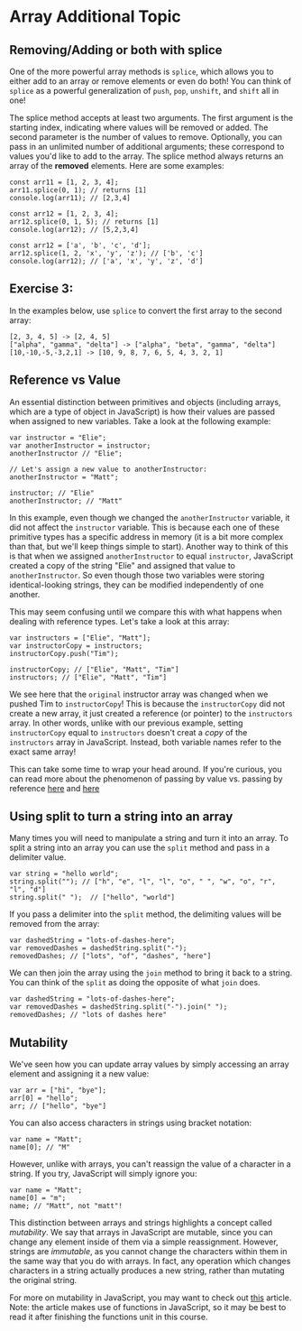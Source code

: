 # Array Additional Topic

## Removing/Adding or both with splice

One of the more powerful array methods is `splice`, which allows you to either add to an array or remove elements or even do both! You can think of `splice` as a powerful generalization of `push`, `pop`, `unshift`, and `shift` all in one!

The splice method accepts at least two arguments. The first argument is the starting index, indicating where values will be removed or added. The second parameter is the number of values to remove. Optionally, you can pass in an unlimited number of additional arguments; these correspond to values you'd like to add to the array. The splice method always returns an array of the **removed** elements. Here are some examples:

~~~
const arr11 = [1, 2, 3, 4];
arr11.splice(0, 1); // returns [1]
console.log(arr11); // [2,3,4]
~~~

~~~
const arr12 = [1, 2, 3, 4];
arr12.splice(0, 1, 5); // returns [1]
console.log(arr12); // [5,2,3,4]
~~~

~~~
const arr12 = ['a', 'b', 'c', 'd'];
arr12.splice(1, 2, 'x', 'y', 'z'); // ['b', 'c']
console.log(arr12); // ['a', 'x', 'y', 'z', 'd']
~~~

## Exercise 3:

In the examples below, use `splice` to convert the first array to the second array:

~~~
[2, 3, 4, 5] -> [2, 4, 5]
["alpha", "gamma", "delta"] -> ["alpha", "beta", "gamma", "delta"]
[10,-10,-5,-3,2,1] -> [10, 9, 8, 7, 6, 5, 4, 3, 2, 1]
~~~

## Reference vs Value

An essential distinction between primitives and objects (including arrays, which are a type of object in JavaScript) is how their values are passed when assigned to new variables. Take a look at the following example:

~~~
var instructor = "Elie";
var anotherInstructor = instructor;
anotherInstructor // "Elie";

// Let's assign a new value to anotherInstructor:
anotherInstructor = "Matt";

instructor; // "Elie"
anotherInstructor; // "Matt"
~~~

In this example, even though we changed the `anotherInstructor` variable, it did not affect the `instructor` variable. This is because each one of these primitive types has a specific address in memory (it is a bit more complex than that, but we'll keep things simple to start). Another way to think of this is that when we assigned `anotherInstructor` to equal `instructor`, JavaScript created a copy of the string "Elie" and assigned that value to `anotherInstructor`. So even though those two variables were storing identical-looking strings, they can be modified independently of one another.

This may seem confusing until we compare this with what happens when dealing with reference types. Let's take a look at this array:

~~~
var instructors = ["Elie", "Matt"];
var instructorCopy = instructors;
instructorCopy.push("Tim");

instructorCopy; // ["Elie", "Matt", "Tim"]
instructors; // ["Elie", "Matt", "Tim"]
~~~

We see here that the `original` instructor array was changed when we pushed Tim to `instructorCopy`! This is because the `instructorCopy` did not create a new array, it just created a reference (or pointer) to the `instructors` array. In other words, unlike with our previous example, setting `instructorCopy` equal to `instructors` doesn't creat a _copy_ of the `instructors` array in JavaScript. Instead, both variable names refer to the exact same array!

This can take some time to wrap your head around. If you're curious, you can read more about the phenomenon of passing by value vs. passing by reference [here](http://stackoverflow.com/questions/518000/is-javascript-a-pass-by-reference-or-pass-by-value-language) and [here](http://stackoverflow.com/questions/6605640/javascript-by-reference-vs-by-value)

## Using split to turn a string into an array

Many times you will need to manipulate a string and turn it into an array. To split a string into an array you can use the `split` method and pass in a delimiter value.

~~~
var string = "hello world";
string.split(""); // ["h", "e", "l", "l", "o", " ", "w", "o", "r", "l", "d"]
string.split(" ");  // ["hello", "world"]
~~~

If you pass a delimiter into the `split` method, the delimiting values will be removed from the array:

~~~
var dashedString = "lots-of-dashes-here";
var removedDashes = dashedString.split("-");
removedDashes; // ["lots", "of", "dashes", "here"]
~~~

We can then join the array using the `join` method to bring it back to a string. You can think of the `split` as doing the opposite of what `join` does.

~~~
var dashedString = "lots-of-dashes-here";
var removedDashes = dashedString.split("-").join(" ");
removedDashes; // "lots of dashes here"
~~~

## Mutability

We've seen how you can update array values by simply accessing an array element and assigning it a new value:

~~~
var arr = ["hi", "bye"];
arr[0] = "hello";
arr; // ["hello", "bye"]
~~~

You can also access characters in strings using bracket notation:

~~~
var name = "Matt";
name[0]; // "M"
~~~

However, unlike with arrays, you can't reassign the value of a character in a string. If you try, JavaScript will simply ignore you:

~~~
var name = "Matt";
name[0] = "m";
name; // "Matt", not "matt"!
~~~

This distinction between arrays and strings highlights a concept called _mutability_. We say that arrays in JavaScript are mutable, since you can change any element inside of them via a simple reassignment. However, strings are _immutable_, as you cannot change the characters within them in the same way that you do with arrays. In fact, any operation which changes characters in a string actually produces a new string, rather than mutating the original string.

For more on mutability in JavaScript, you may want to check out [this](https://www.sitepoint.com/immutability-javascript/) article. Note: the article makes use of functions in JavaScript, so it may be best to read it after finishing the functions unit in this course.